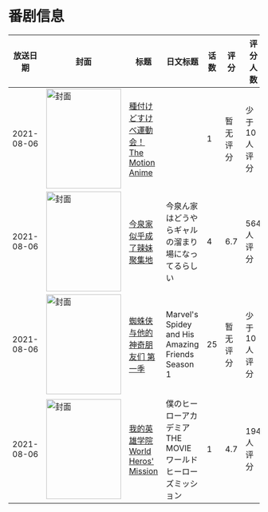 # 番剧信息

|放送日期|封面|标题|日文标题|话数|评分|评分人数|
|---|---|---|---|---|---|---|
|2021-08-06|<img src="https://bangumi.tv/img/no_icon_subject.png" alt="封面" style="width:150px;height:200px;object-fit:cover;">|[種付けどすけべ運動会！ The Motion Anime](https://bangumi.tv/subject/354292)||1|暂无评分|少于10人评分|
|2021-08-06|<img src="https://bangumi.tv/img/no_icon_subject.png" alt="封面" style="width:150px;height:200px;object-fit:cover;">|[今泉家似乎成了辣妹聚集地](https://bangumi.tv/subject/333610)|今泉ん家はどうやらギャルの溜まり場になってるらしい|4|6.7|564人评分|
|2021-08-06|<img src="https://lain.bgm.tv/pic/cover/c/26/4f/430507_YY4UO.jpg" alt="封面" style="width:150px;height:200px;object-fit:cover;">|[蜘蛛侠与他的神奇朋友们 第一季](https://bangumi.tv/subject/430507)|Marvel's Spidey and His Amazing Friends Season 1|25|暂无评分|少于10人评分|
|2021-08-06|<img src="https://lain.bgm.tv/pic/cover/c/bc/ee/321117_z5e3f.jpg" alt="封面" style="width:150px;height:200px;object-fit:cover;">|[我的英雄学院 World Heros' Mission](https://bangumi.tv/subject/321117)|僕のヒーローアカデミア THE MOVIE ワールドヒーローズミッション|1|4.7|194人评分|
